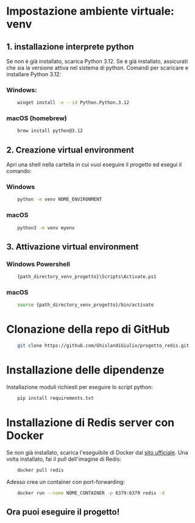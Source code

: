 # Impostazione ambiente virtuale: venv

## 1. installazione interprete python

Se non è già installato, scarica Python 3.12. Se è già installato, assicurati che sia la versione attiva nel sistema di python.
Comandi per scaricare e installare Python 3.12:
### Windows:
```bash
    winget install -e --id Python.Python.3.12
```

### macOS (homebrew)
```bash
    brew install python@3.12
```

## 2. Creazione virtual environment

Apri una shell nella cartella in cui vuoi eseguire il progetto ed esegui il comando:
### Windows
```bash
    python -m venv NOME_ENVIRONMENT
``` 

### macOS
``` bash
    python3 -m venv myenv
``` 

## 3. Attivazione virtual environment
### Windows Powershell
``` bash
    {path_directory_venv_progetto}\Scripts\Activate.ps1
``` 
### macOS
``` bash
    source {path_directory_venv_progetto}/bin/activate
``` 

# Clonazione della repo di GitHub
``` bash
    git clone https://github.com/GhislandiGiulio/progetto_redis.git
``` 

# Installazione delle dipendenze
Installazione moduli richiesti per eseguire lo script python:
``` bash
    pip install requirements.txt
```
# Installazione di Redis server con Docker
Se non già installato, scarica l'eseguibile di Docker dal [sito ufficiale](https://www.docker.com/products/docker-desktop/).
Una volta installato, fai il pull dell'imagine di Redis:
``` bash
    docker pull redis 
```
Adesso crea un container con port-forwarding:
``` bash
    docker run --name NOME_CONTAINER -p 6379:6379 redis -d 
```

## Ora puoi eseguire il progetto! 